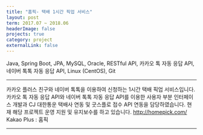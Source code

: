 ```yaml
---
title: "홈픽- 택배 1시간 픽업 서비스"
layout: post
term: 2017.07 ~ 2018.06
headerImage: false
projects: true
category: project
externalLink: false
---
```


Java, Spring Boot, JPA, MySQL, Oracle, RESTful API, 카카오 톡 자동 응답 API, 네이버 톡톡 자동 응답 API, Linux (CentOS), Git

---

카카오 플러스 친구와 네이버 톡톡을 이용하여 신청하는 1시간 택배 픽업 서비스입니다.
카카오 톡 자동 응답 API와 네이버 톡톡 자동 응답 API를 이용한 사용자 부분 인터페이스 개발과 CJ 대한통운 택배사 연동 및 굿스플로 접수 API 연동을 담당하였습니다.
현재 해당 프로젝트 운영 지원 및 유지보수를 하고 있습니다.
http://homepick.com/
Kakao Plus : 홈픽

---

